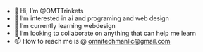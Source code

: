 - 👋 Hi, I’m @OMTTrinkets
- 👀 I’m interested in ai and programing and web design
- 🌱 I’m currently learning webdesign
- 💞️ I’m looking to collaborate on anything that can help me learn
- 📫 How to reach me is @ omnitechmanllc@gmail.com

<!---
OMTTrinkets/OMTTrinkets is a ✨ special ✨ repository because its `README.md` (this file) appears on your GitHub profile.
You can click the Preview link to take a look at your changes.
--->
